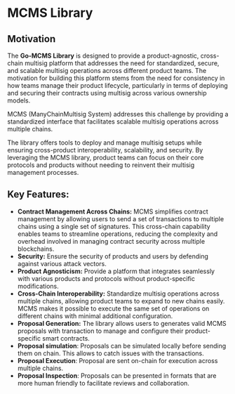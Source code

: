 # MCMS Library

## Motivation

The **Go-MCMS Library** is designed to provide a product-agnostic, cross-chain multisig platform
that addresses the need for standardized, secure, and scalable multisig operations across
different product teams. The motivation for building this platform stems from the need for consistency
in how teams manage their product lifecycle, particularly in terms of deploying and securing their
contracts using multisig across various ownership models.

MCMS (ManyChainMultisig System) addresses this challenge by providing a
standardized interface that facilitates scalable multisig operations across
multiple chains.

The library offers tools to deploy and manage multisig setups while ensuring cross-product interoperability,
scalability, and security. By leveraging the MCMS library, product teams can focus on their core protocols and products
without needing to reinvent their multisig management processes.

## Key Features:

* **Contract Management Across Chains:** MCMS simplifies contract management by allowing users to send a set of
  transactions to multiple chains using a single set of signatures. This cross-chain capability enables teams to
  streamline operations, reducing the complexity and overhead involved in managing contract security across multiple
  blockchains.
* **Security:** Ensure the security of products and users by defending against various attack vectors.
* **Product Agnosticism:** Provide a platform that integrates seamlessly with various products and protocols without
  product-specific modifications.
* **Cross-Chain Interoperability:** Standardize multisig operations across multiple chains, allowing product teams to
  expand to new chains easily. MCMS makes it possible to execute the same set of operations on different chains with
  minimal additional configuration.
* **Proposal Generation:** The library allows users to generates valid MCMS proposals with transaction to manage and
  configure their product-specific smart contracts.
* **Proposal simulation**: Proposals can be simulated locally before sending them on chain. This allows to catch issues
  with the transactions.
* **Proposal Execution**: Proposal are sent on-chain for execution across multiple chains.
* **Proposal Inspection**: Proposals can be presented in formats that are more human friendly to facilitate reviews and
  collaboration.
 